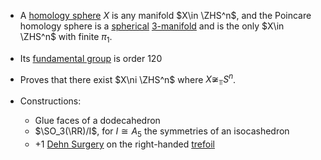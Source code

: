 - A [homology sphere](homology%20sphere) $X$ is any manifold $X\in \ZHS^n$, and the Poincare homology sphere is a [spherical](spherical%20manifold.md) [3-manifold](3-manifold.md) and is the only $X\in \ZHS^n$ with finite $\pi_1$.

- Its [fundamental group](fundamental%20group) is order 120
- Proves that there exist $X\ni \ZHS^n$ where $X\not\cong_\Top S^n$.

- Constructions:
	- Glue faces of a dodecahedron
	- $\SO_3(\RR)/I$, for $I\cong A_5$ the symmetries of an isocashedron
	- $+1$ [Dehn Surgery](Dehn%20Surgery) on the right-handed [trefoil](trefoil) 